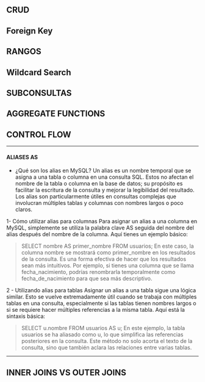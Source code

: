 

## CRUD

## Foreign Key

## RANGOS

## Wildcard Search

## SUBCONSULTAS

## AGGREGATE FUNCTIONS

## CONTROL FLOW
---
#### ALIASES AS

- ¿Qué son los alias en MySQL?
Un alias es un nombre temporal que se asigna a una tabla o columna en una consulta SQL. Estos no afectan el nombre de la tabla o columna en la base de datos; su propósito es facilitar la escritura de la consulta y mejorar la legibilidad del resultado. Los alias son particularmente útiles en consultas complejas que involucran múltiples tablas y columnas con nombres largos o poco claros.

1- Cómo utilizar alias para columnas
Para asignar un alias a una columna en MySQL, simplemente se utiliza la palabra clave AS seguida del nombre del alias después del nombre de la columna. Aquí tienes un ejemplo básico:

> SELECT nombre AS primer_nombre FROM usuarios;
En este caso, la columna nombre se mostrará como primer_nombre en los resultados de la consulta. Es una forma efectiva de hacer que los resultados sean más intuitivos. Por ejemplo, si tienes una columna que se llama fecha_nacimiento, podrías renombrarla temporalmente como fecha_de_nacimiento para que sea más descriptivo.

2 - Utilizando alias para tablas
Asignar un alias a una tabla sigue una lógica similar. Esto se vuelve extremadamente útil cuando se trabaja con múltiples tablas en una consulta, especialmente si las tablas tienen nombres largos o si se requiere hacer múltiples referencias a la misma tabla. Aquí está la sintaxis básica:

> SELECT u.nombre FROM usuarios AS u;
En este ejemplo, la tabla usuarios se ha aliasado como u, lo que simplifica las referencias posteriores en la consulta. Este método no solo acorta el texto de la consulta, sino que también aclara las relaciones entre varias tablas.

---

## INNER JOINS VS OUTER JOINS
